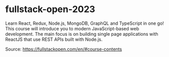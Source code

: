 # fullstack-open-2023
Learn React, Redux, Node.js, MongoDB, GraphQL and TypeScript in one go! This course will introduce you to modern JavaScript-based web development. The main focus is on building single page applications with ReactJS that use REST APIs built with Node.js.

Source: https://fullstackopen.com/en/#course-contents
